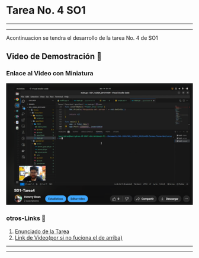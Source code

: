 # Tarea No. 4 SO1

---

---

Acontinuacion se tendra el desarrollo de la tarea No. 4 de SO1

## Video de Demostración :movie_camera:

### Enlace al Video con Miniatura

[![Miniatura del Video(hacer click en la imagen)](./Img/1.png)](https://www.youtube.com/watch?v=_a95O_Y8QVA)

### otros-Links :link:

1. [Enunciado de la Tarea](./Img/SO1_T4_1S2024.pdf)
2. [Link de Video(por si no fuciona el de arriba)](https://www.youtube.com/watch?v=_a95O_Y8QVA)

---

---
